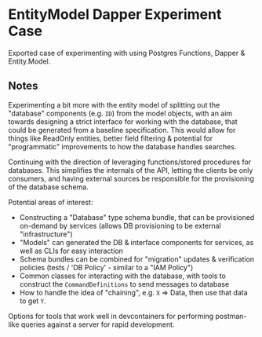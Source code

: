 # EntityModel Dapper Experiment Case

Exported case of experimenting with using Postgres Functions, Dapper & Entity.Model.

## Notes

Experimenting a bit more with the entity model of splitting out the "database" components (e.g. `ID`) from the model objects, with an aim towards designing a strict interface for working with the database, that could be generated from a baseline specification. This would allow for things like ReadOnly entities, better field filtering & potential for "programmatic" improvements to how the database handles searches.

Continuing with the direction of leveraging functions/stored procedures for databases. This simplifies the internals of the API, letting the clients be only consumers, and having external sources be responsible for the provisioning of the database schema.

Potential areas of interest:

- Constructing a "Database" type schema bundle, that can be provisioned on-demand by services (allows DB provisioning to be external "infrastructure")
- "Models" can generated the DB & interface components for services, as well as CLIs for easy interaction
- Schema bundles can be combined for "migration" updates & verification policies (tests / 'DB Policy' - similar to a "IAM Policy") 
- Common classes for interacting with the database, with tools to construct the `CommandDefinitions` to send messages to database
- How to handle the idea of "chaining", e.g. `X` => Data, then use that data to get `Y`.


Options for tools that work well in devcontainers for performing postman-like queries against a server for rapid development.
